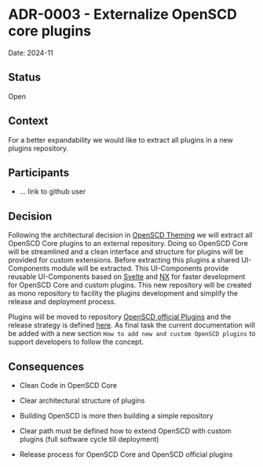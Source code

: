 # ADR-0003 - Externalize OpenSCD core plugins

Date: 2024-11

## Status

Open

## Context

For a better expandability we would like to extract all plugins in a new plugins repository.

## Participants
 - ... link to github user

## Decision

Following the architectural decision in [OpenSCD Theming](./../0001-ADR-Theming.md) we will extract all OpenSCD Core plugins to an external repository.
Doing so OpenSCD Core will be streamlined and a clean interface and structure for plugins will be provided for custom extensions.
Before extracting this plugins a shared UI-Components module will be extracted. This UI-Components provide reusable UI-Components based on [Svelte](https://svelte.dev/) and [NX](https://nx.dev/) for faster development for OpenSCD Core and custom plugins. This new repository will be created as mono repository to facility the plugins development and simplify the release and deployment process.

Plugins will be moved to repository [OpenSCD official Plugins](https://github.com/openscd/oscd-official-plugins) and the release strategy is defined [here](./0004-openscd-release-and-deploy-strategy.md).
As final task the current documentation will be added with a new section `How to add new and custom OpenSCD plugins` to support developers to follow the concept.

## Consequences

- Clean Code in OpenSCD Core
- Clear architectural structure of plugins

- Building OpenSCD is more then building a simple repository
- Clear path must be defined how to extend OpenSCD with custom plugins (full software cycle till deployment)
- Release process for OpenSCD Core and OpenSCD official plugins
